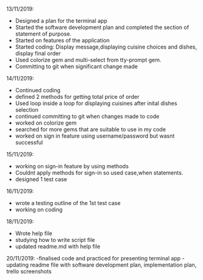 13/11/2019:
- Designed a plan for the terminal app
- Started the software development plan and completed the section of statement of purpose.
- Started on features of the application
- Started coding: Display message,displaying cuisine choices and dishes, display final order
- Used colorize gem and multi-select from tty-prompt gem.
- Committing to git when significant change made

14/11/2019:
- Continued coding
- defined 2 methods for getting total price of order
- Used loop inside a loop for displaying cuisines after inital dishes selection
- continued committing to git when changes made to code
- worked on colorize gem
- searched for more gems that are suitable to use in my code
- worked on sign in feature using username/password but wasnt successful

15/11/2019:
- working on sign-in feature by using methods
- Couldnt apply methods for sign-in so used case,when statements.
- designed 1 test case

16/11/2019:
- wrote a testing outline of the 1st test case
- working on coding

18/11/2019:
- Wrote help file
- studying how to write script file
- updated readme.md with help file

20/11/2019:
-finalised code and practiced for presenting terminal app
-updating readme file with software development plan, implementation plan, trello screenshots